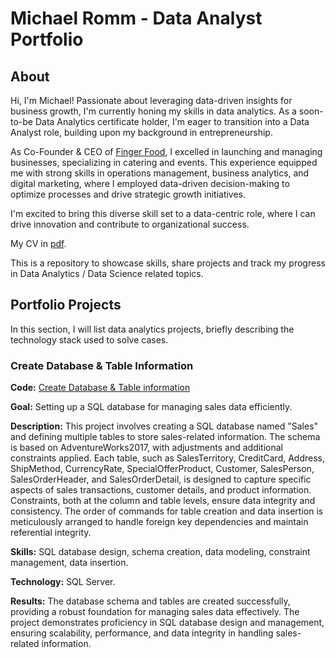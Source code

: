 # Michael Romm - Data Analyst Portfolio

## About

Hi, I'm Michael! Passionate about leveraging data-driven insights for business growth, I'm currently honing my skills in data analytics. As a soon-to-be Data Analytics certificate holder, I'm eager to transition into a Data Analyst role, building upon my background in entrepreneurship.

As Co-Founder & CEO of [Finger Food](https://www.fingerfood.ca/), I excelled in launching and managing businesses, specializing in catering and events. This experience equipped me with strong skills in operations management, business analytics, and digital marketing, where I employed data-driven decision-making to optimize processes and drive strategic growth initiatives.

I'm excited to bring this diverse skill set to a data-centric role, where I can drive innovation and contribute to organizational success.

My CV in [pdf](https://github.com/tiannaparris/Data-Analysis-Portfolio/blob/main/Tianna%20Parris%20CV.pdf).

This is a repository to showcase skills, share projects and track my progress in Data Analytics / Data Science related topics.


## Portfolio Projects
In this section, I will list data analytics projects, briefly describing the technology stack used to solve cases.

### Create Database & Table Information
**Code:** [Create Database & Table information](Project1_MichaelRomm.sql)

**Goal:** Setting up a SQL database for managing sales data efficiently.

**Description:** This project involves creating a SQL database named "Sales" and defining multiple tables to store sales-related information. The schema is based on AdventureWorks2017, with adjustments and additional constraints applied. Each table, such as SalesTerritory, CreditCard, Address, ShipMethod, CurrencyRate, SpecialOfferProduct, Customer, SalesPerson, SalesOrderHeader, and SalesOrderDetail, is designed to capture specific aspects of sales transactions, customer details, and product information. Constraints, both at the column and table levels, ensure data integrity and consistency. The order of commands for table creation and data insertion is meticulously arranged to handle foreign key dependencies and maintain referential integrity.

**Skills:** SQL database design, schema creation, data modeling, constraint management, data insertion.

**Technology:** SQL Server.

**Results:** The database schema and tables are created successfully, providing a robust foundation for managing sales data effectively. The project demonstrates proficiency in SQL database design and management, ensuring scalability, performance, and data integrity in handling sales-related information.
